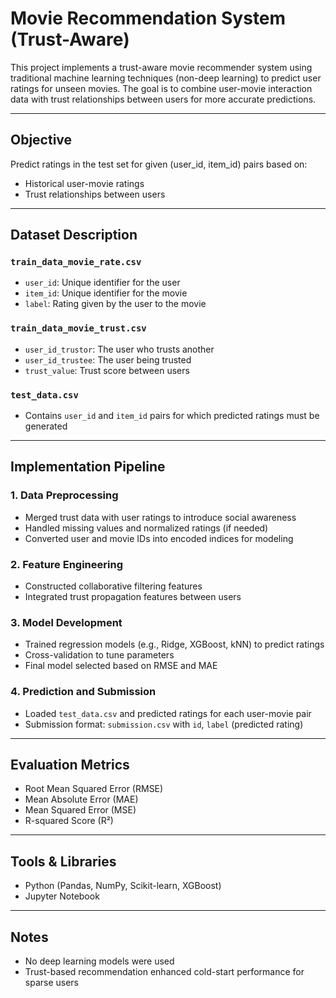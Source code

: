 # Movie Recommendation System (Trust-Aware)

This project implements a trust-aware movie recommender system using traditional machine learning techniques (non-deep learning) to predict user ratings for unseen movies. The goal is to combine user-movie interaction data with trust relationships between users for more accurate predictions.

---

## Objective

Predict ratings in the test set for given (user_id, item_id) pairs based on:
- Historical user-movie ratings
- Trust relationships between users

---

## Dataset Description

### `train_data_movie_rate.csv`
- `user_id`: Unique identifier for the user
- `item_id`: Unique identifier for the movie
- `label`: Rating given by the user to the movie

### `train_data_movie_trust.csv`
- `user_id_trustor`: The user who trusts another
- `user_id_trustee`: The user being trusted
- `trust_value`: Trust score between users

### `test_data.csv`
- Contains `user_id` and `item_id` pairs for which predicted ratings must be generated

---

## Implementation Pipeline

### 1. Data Preprocessing
- Merged trust data with user ratings to introduce social awareness
- Handled missing values and normalized ratings (if needed)
- Converted user and movie IDs into encoded indices for modeling

### 2. Feature Engineering
- Constructed collaborative filtering features
- Integrated trust propagation features between users

### 3. Model Development
- Trained regression models (e.g., Ridge, XGBoost, kNN) to predict ratings
- Cross-validation to tune parameters
- Final model selected based on RMSE and MAE

### 4. Prediction and Submission
- Loaded `test_data.csv` and predicted ratings for each user-movie pair
- Submission format: `submission.csv` with `id`, `label` (predicted rating)

---

## Evaluation Metrics
- Root Mean Squared Error (RMSE)
- Mean Absolute Error (MAE)
- Mean Squared Error (MSE)
- R-squared Score (R²)

---

## Tools & Libraries
- Python (Pandas, NumPy, Scikit-learn, XGBoost)
- Jupyter Notebook

---

## Notes
- No deep learning models were used
- Trust-based recommendation enhanced cold-start performance for sparse users
